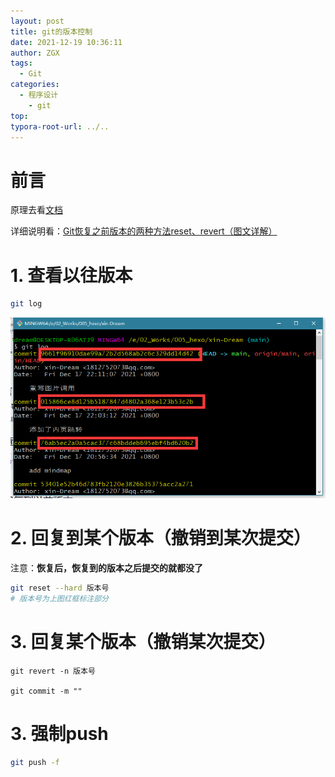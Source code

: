```yaml
---
layout: post
title: git的版本控制
date: 2021-12-19 10:36:11
author: ZGX
tags:
  - Git
categories:
  - 程序设计
    - git
top: 
typora-root-url: ../..
---
```




# 前言

原理去看[文档](https://git-scm.com/book/zh/v2/起步-关于版本控制)

详细说明看：[Git恢复之前版本的两种方法reset、revert（图文详解）](https://blog.csdn.net/yxlshk/article/details/79944535)

# 1. 查看以往版本

```bash
git log		
```

![查看版本号](/images/git的版本控制/image-20211219163015002.png)

# 2. 回复到某个版本（撤销到某次提交）

注意：**恢复后，恢复到的版本之后提交的就都没了**

```bash
git reset --hard 版本号
# 版本号为上图红框标注部分
```

# 3. 回复某个版本（撤销某次提交）

```
git revert -n 版本号

git commit -m ""
```



# 3. 强制push

```bash
git push -f
```

